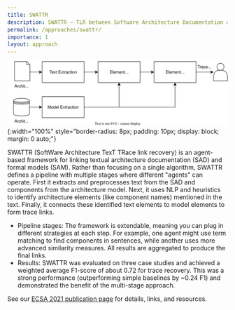 ```yaml
---
title: SWATTR
description: SWATTR – TLR between Software Architecture Documentation and Software Architecture Models.
permalink: /approaches/swattr/
importance: 1
layout: approach
---
```


![SWATTR Overview](/assets/img/approaches/ecsa21-swattr.svg){:width="100%" style="border-radius: 8px; padding: 10px; display: block; margin: 0 auto;"}

SWATTR (SoftWare Architecture TexT TRace link recovery) is an agent-based framework for linking textual architecture documentation (SAD) and formal models (SAM).
Rather than focusing on a single algorithm, SWATTR defines a pipeline with multiple stages where different "agents" can operate.
First it extracts and preprocesses text from the SAD and components from the architecture model.
Next, it uses NLP and heuristics to identify architecture elements (like component names) mentioned in the text.
Finally, it connects these identified text elements to model elements to form trace links.

- Pipeline stages: The framework is extendable, meaning you can plug in different strategies at each step. For example, one agent might use term matching to find components in sentences, while another uses more advanced similarity measures. All results are aggregated to produce the final links.
- Results: SWATTR was evaluated on three case studies and achieved a weighted average F1-score of about 0.72 for trace recovery. This was a strong performance (outperforming simple baselines by ~0.24 F1) and demonstrated the benefit of the multi-stage approach.

See our [ECSA 2021 publication page](/c/ecsa21) for details, links, and resources.
